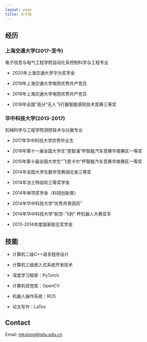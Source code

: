 ```yaml
---
layout: page
title: 关于我
---
```


## 经历

### 上海交通大学(2017-至今)

电子信息与电气工程学院自动化系控制科学与工程专业 

- 2020年上海交通大学华为奖学金

- 2019年上海交通大学电院优秀共产党员

- 2018年上海交通大学电院优秀共产党员

- 2018年全国“高分”无人飞行器智能感知技术竞赛三等奖

### 华中科技大学(2013-2017)

机械科学与工程学院测控技术与仪器专业 

- 2017年华中科技大学优秀毕业生

- 2016年第十一届全国大学生“恩智浦”杯智能汽车竞赛华南赛区一等奖

- 2015年第十届全国大学生“飞思卡尔”杯智能汽车竞赛华南赛区一等奖

- 2014年全国大学生数学竞赛湖北省三等奖

- 2014年法士特齿轮三等奖学金

- 2014年单项奖学金（科技创新类）

- 2014年华中科技大学“优秀共青团员”

- 2014年华中科技大学“航空-飞豹” 杯机器人大赛亚军

- 2013-2014年度国家励志奖学金

## 技能

- 计算机二级C++语言程序设计

- 计算机三级嵌入式系统开发技术

- 深度学习框架：PyTorch

- 计算机视觉库：OpenCV

- 机器人操作系统：ROS

- 论文写作：LaTex

## Contact

Email: mkxiong@sjtu.edu.cn
